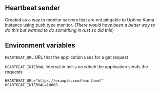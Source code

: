 ## Heartbeat sender
Created as a way to monitor servers that are not pingable to Uptime Kuma instance using push type monitor. 
(*There would have been a better way to do this but wanted to do something in rust so did this*)

## Environment variables
``HEARTBEAT_URL`` URL that the application uses for a get request

``HEARTBEAT_INTERVAL`` Interval in millis on which the application sends the requests

```
HEARTBEAT_URL="https://example.com/heartbeat"
HEARTBEAT_INTERVAL=10000
```
